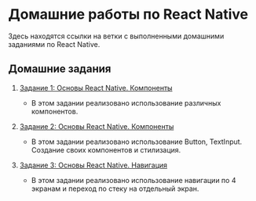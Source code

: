 # Домашние работы по React Native

Здесь находятся ссылки на ветки с выполненными домашними заданиями по React Native.

## Домашние задания

1. [Задание 1: Основы React Native. Компоненты](https://github.com/atreidesdev/react-native-itis/tree/homework-1)
    - В этом задании реализовано использование различных компонентов.

2. [Задание 2: Основы React Native. Компоненты](https://github.com/atreidesdev/react-native-itis/tree/homework-2)
   - В этом задании реализовано использование Button, TextInput. Создание своих компонентов и стилизация.

3. [Задание 3: Основы React Native. Навигация](https://github.com/atreidesdev/react-native-itis/tree/homework-3)
   - В этом задании реализовано использование навигации по 4 экранам и переход по стеку на отдельный экран.
